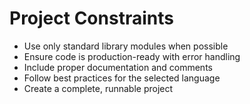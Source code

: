 # Project Constraints

- Use only standard library modules when possible
- Ensure code is production-ready with error handling
- Include proper documentation and comments
- Follow best practices for the selected language
- Create a complete, runnable project
